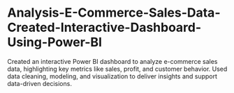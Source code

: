 # Analysis-E-Commerce-Sales-Data-Created-Interactive-Dashboard-Using-Power-BI
Created an interactive Power BI dashboard to analyze e-commerce sales data, highlighting key metrics like sales, profit, and customer behavior. Used data cleaning, modeling, and visualization to deliver insights and support data-driven decisions.
